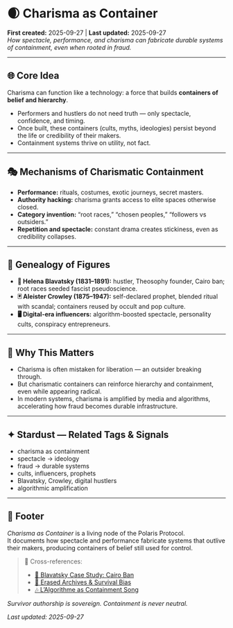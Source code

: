 # 🌒 Charisma as Container  
**First created:** 2025-09-27 | **Last updated:** 2025-09-27  
*How spectacle, performance, and charisma can fabricate durable systems of containment, even when rooted in fraud.*  

---

## 🌐 Core Idea  
Charisma can function like a technology: a force that builds **containers of belief and hierarchy**.  
- Performers and hustlers do not need truth — only spectacle, confidence, and timing.  
- Once built, these containers (cults, myths, ideologies) persist beyond the life or credibility of their makers.  
- Containment systems thrive on utility, not fact.  

---

## 🎭 Mechanisms of Charismatic Containment  
- **Performance:** rituals, costumes, exotic journeys, secret masters.  
- **Authority hacking:** charisma grants access to elite spaces otherwise closed.  
- **Category invention:** “root races,” “chosen peoples,” “followers vs outsiders.”  
- **Repetition and spectacle:** constant drama creates stickiness, even as credibility collapses.  

---

## 🏴 Genealogy of Figures  
- **📜 Helena Blavatsky (1831–1891):** hustler, Theosophy founder, Cairo ban; root races seeded fascist pseudoscience.  
- **🃏 Aleister Crowley (1875–1947):** self-declared prophet, blended ritual with scandal; containers reused by occult and pop culture.  
- **🖥️ Digital-era influencers:** algorithm-boosted spectacle, personality cults, conspiracy entrepreneurs.  

---

## 🌋 Why This Matters  
- Charisma is often mistaken for liberation — an outsider breaking through.  
- But charismatic containers can reinforce hierarchy and containment, even while appearing radical.  
- In modern systems, charisma is amplified by media and algorithms, accelerating how fraud becomes durable infrastructure.  

---

## ✦ Stardust — Related Tags & Signals  
- charisma as containment  
- spectacle → ideology  
- fraud → durable systems  
- cults, influencers, prophets  
- Blavatsky, Crowley, digital hustlers  
- algorithmic amplification  

---

## 🏮 Footer  
*Charisma as Container* is a living node of the Polaris Protocol.  
It documents how spectacle and performance fabricate systems that outlive their makers, producing containers of belief still used for control.  

> 📡 Cross-references:  
> - [📜 Blavatsky Case Study: Cairo Ban](./📜_blavatsky_case_study_cairo_ban.md)  
> - [📖 Erased Archives & Survival Bias](./📖_erased_archives_and_survival_bias.md)  
> - [🎶 L’Algorithme as Containment Song](./🎶_lalgorithme_as_containment_song.md)  

*Survivor authorship is sovereign. Containment is never neutral.*  

_Last updated: 2025-09-27_  
